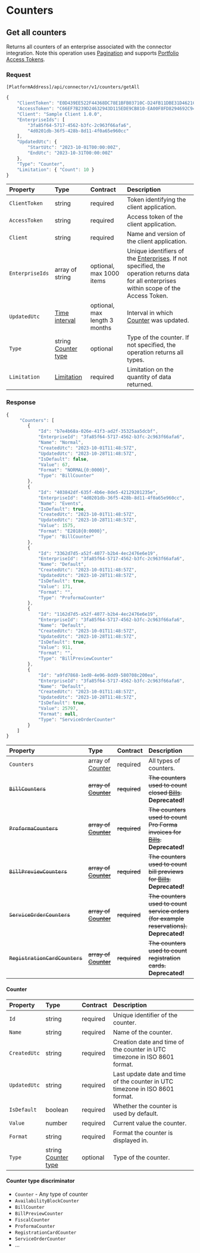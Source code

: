 # Counters

## Get all counters

Returns all counters of an enterprise associated with the connector integration.
Note this operation uses [Pagination](../guidelines/pagination.md) and supports [Portfolio Access Tokens](../guidelines/multi-property.md).

### Request

`[PlatformAddress]/api/connector/v1/counters/getAll`

```javascript
{
    "ClientToken": "E0D439EE522F44368DC78E1BFB03710C-D24FB11DBE31D4621C4817E028D9E1D",
    "AccessToken": "C66EF7B239D24632943D115EDE9CB810-EA00F8FD8294692C940F6B5A8F9453D",
    "Client": "Sample Client 1.0.0",
    "EnterpriseIds": [
        "3fa85f64-5717-4562-b3fc-2c963f66afa6",
        "4d0201db-36f5-428b-8d11-4f0a65e960cc"
    ],
    "UpdatedUtc": {
        "StartUtc": "2023-10-01T00:00:00Z",
        "EndUtc": "2023-10-31T00:00:00Z"
    },
    "Type": "Counter",
    "Limitation": { "Count": 10 }
}
```

| Property | Type | Contract | Description |
| :-- | :-- | :-- | :-- |
| `ClientToken` | string | required | Token identifying the client application. |
| `AccessToken` | string | required | Access token of the client application. |
| `Client` | string | required | Name and version of the client application. |
| `EnterpriseIds` | array of string | optional, max 1000 items | Unique identifiers of the [Enterprises](enterprises.md#enterprise). If not specified, the operation returns data for all enterprises within scope of the Access Token. |
| `UpdatedUtc` | [Time interval](_objects.md#time-interval) | optional, max length 3 months | Interval in which [Counter](#counter) was updated. |
| `Type` | string [Counter type](#counter-type-discriminator) | optional | Type of the counter. If not specified, the operation returns all types. |
| `Limitation` | [Limitation](../guidelines/pagination.md#limitation) | required | Limitation on the quantity of data returned. |

### Response

```javascript
{
     "Counters": [
        {
            "Id": "b7e4b68a-026e-41f3-ad2f-35325aa5dcbf",
            "EnterpriseId": "3fa85f64-5717-4562-b3fc-2c963f66afa6",
            "Name": "Normal",
            "CreatedUtc": "2023-10-01T11:48:57Z",
            "UpdatedUtc": "2023-10-28T11:48:57Z",
            "IsDefault": false,
            "Value": 67,
            "Format": "NORMAL{0:0000}",
            "Type": "BillCounter"
        },
        {
            "Id": "403842df-635f-4b6e-8de5-42129201235e",
            "EnterpriseId": "4d0201db-36f5-428b-8d11-4f0a65e960cc",
            "Name": "Events",
            "IsDefault": true,
            "CreatedUtc": "2023-10-01T11:48:57Z",
            "UpdatedUtc": "2023-10-28T11:48:57Z",
            "Value": 1575,
            "Format": "E2018{0:0000}",
            "Type": "BillCounter"
        },
        {
            "Id": "3362d7d5-a52f-4077-b2b4-4ec2476e6e19",
            "EnterpriseId": "3fa85f64-5717-4562-b3fc-2c963f66afa6",
            "Name": "Default",
            "CreatedUtc": "2023-10-01T11:48:57Z",
            "UpdatedUtc": "2023-10-28T11:48:57Z",
            "IsDefault": true,
            "Value": 171,
            "Format": "",
            "Type": "ProformaCounter"
        },
        {
            "Id": "1162d7d5-a52f-4077-b2b4-4ec2476e6e19",
            "EnterpriseId": "3fa85f64-5717-4562-b3fc-2c963f66afa6",
            "Name": "Default",
            "CreatedUtc": "2023-10-01T11:48:57Z",
            "UpdatedUtc": "2023-10-28T11:48:57Z",
            "IsDefault": true,
            "Value": 911,
            "Format": "",
            "Type": "BillPreviewCounter"
        },
        {
            "Id": "a9fd7868-1ed0-4e96-8dd9-580708c200ea",
            "EnterpriseId": "3fa85f64-5717-4562-b3fc-2c963f66afa6",
            "Name": "Default",
            "CreatedUtc": "2023-10-01T11:48:57Z",
            "UpdatedUtc": "2023-10-28T11:48:57Z",
            "IsDefault": true,
            "Value": 25797,
            "Format": null,
            "Type": "ServiceOrderCounter"
        }
    ]
}
```

| Property | Type | Contract | Description |
| :-- | :-- | :-- | :-- |
| `Counters` | array of [Counter](#counter) | required | All types of counters. |
| ~~`BillCounters`~~ | ~~array of [Counter](#counter)~~ | ~~required~~ | ~~The counters used to count closed [Bills](bills.md#bill).~~ **Deprecated!** |
| ~~`ProformaCounters`~~ | ~~array of [Counter](#counter)~~ | ~~required~~ | ~~The counters used to count Pro Forma invoices for [Bills](bills.md#bill).~~ **Deprecated!** |
| ~~`BillPreviewCounters`~~ | ~~array of [Counter](#counter)~~ | ~~required~~ | ~~The counters used to count bill previews for [Bills](bills.md#bill).~~ **Deprecated!** |
| ~~`ServiceOrderCounters`~~ | ~~array of [Counter](#counter)~~ | ~~required~~ | ~~The counters used to count service orders (for example reservations).~~ **Deprecated!** |
| ~~`RegistrationCardCounters`~~ | ~~array of [Counter](#counter)~~ | ~~required~~ | ~~The counters used to count registration cards.~~ **Deprecated!** |

#### Counter

| Property | Type | Contract | Description |
| :-- | :-- | :-- | :-- |
| `Id` | string | required | Unique identifier of the counter. |
| `Name` | string | required | Name of the counter. |
| `CreatedUtc` | string | required | Creation date and time of the counter in UTC timezone in ISO 8601 format. |
| `UpdatedUtc` | string | required | Last update date and time of the counter in UTC timezone in ISO 8601 format. |
| `IsDefault` | boolean | required | Whether the counter is used by default. |
| `Value` | number | required | Current value the counter. |
| `Format` | string | required | Format the counter is displayed in. |
| `Type` | string [Counter type](#counter-type-discriminator) | optional | Type of the counter. |

#### Counter type discriminator

* `Counter` - Any type of counter
* `AvailabilityBlockCounter`
* `BillCounter`
* `BillPreviewCounter`
* `FiscalCounter`
* `ProformaCounter`
* `RegistrationCardCounter`
* `ServiceOrderCounter`
* ...
